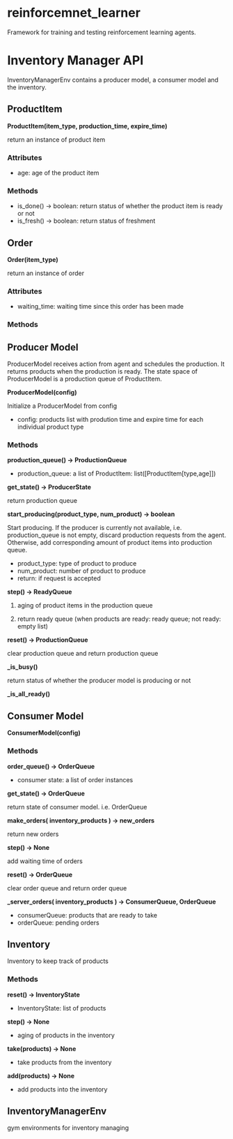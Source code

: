 # reinforcemnet_learner

Framework for training and testing reinforcement learning agents.



# Inventory Manager API

InventoryManagerEnv contains a producer model, a consumer model and the inventory.


## ProductItem
**ProductItem(item_type, production_time, expire_time)**

return an instance of product item

### Attributes
- age: age of the product item

### Methods
- is_done() -> boolean: return status of whether the product item is ready or not
- is_fresh() -> boolean: return status of freshment


## Order
**Order(item_type)**

return an instance of order

### Attributes
- waiting_time: waiting time since this order has been made

### Methods


## Producer Model
ProducerModel receives action from agent and schedules the production. It returns products when the production is ready. The state space of ProducerModel is a production queue of ProductItem.

**ProducerModel(config)**

Initialize a ProducerModel from config

- config: products list with prodution time and expire time for each individual product type

### Methods

**production_queue() -> ProductionQueue**

- production_queue: a list of ProductItem: list([ProductItem[type,age]])

**get_state() -> ProducerState**

return production queue

**start_producing(product_type, num_product) -> boolean**

Start producing. If the producer is currently not available, i.e. production_queue is not empty, discard production requests from the agent. Otherwise, add corresponding amount of product items into production queue.

- product_type: type of product to produce
- num_product: number of product to produce
- return: if request is accepted

**step() -> ReadyQueue**

1. aging of product items in the production queue

2. return ready queue (when products are ready: ready queue; not ready: empty list)

**reset() -> ProductionQueue**

clear production queue and return production queue

**_is_busy()**

return status of whether the producer model is producing or not

**_is_all_ready()**

## Consumer Model

**ConsumerModel(config)**

### Methods

**order_queue() -> OrderQueue**

- consumer state: a list of order instances

**get_state() -> OrderQueue**

return state of consumer model. i.e. OrderQueue

**make_orders( inventory_products ) -> new_orders**

return new orders

**step() -> None**

add waiting time of orders

**reset() -> OrderQueue**

clear order queue and return order queue

**_server_orders( inventory_products ) -> ConsumerQueue, OrderQueue**

- consumerQueue: products that are ready to take
- orderQueue: pending orders


## Inventory

Inventory to keep track of products

### Methods

**reset() -> InventoryState**

- InventoryState: list of products

**step() -> None**

- aging of products in the inventory

**take(products) -> None**

- take products from the inventory

**add(products) -> None**

- add products into the inventory

## InventoryManagerEnv

gym environments for inventory managing


